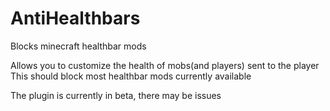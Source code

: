 # AntiHealthbars
Blocks minecraft healthbar mods

Allows you to customize the health of mobs(and players) sent to the player<br>
This should block most healthbar mods currently available

The plugin is currently in beta, there may be issues
